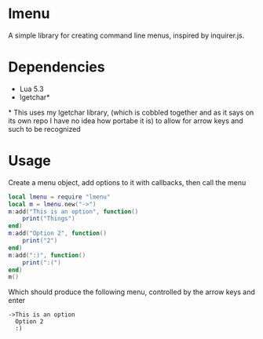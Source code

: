 # lmenu
A simple library for creating command line menus, inspired by inquirer.js.

# Dependencies
 - Lua 5.3
 - lgetchar\*

\* This uses my lgetchar library, (which is cobbled together and as it says on its own repo
I have no idea how portabe it is) to allow for arrow keys and such to be recognized



# Usage
Create a menu object, add options to it with callbacks, then call the menu

```lua
local lmenu = require "lmenu"
local m = lmenu.new("->")
m:add("This is an option", function()
	print("Things")
end)
m:add("Option 2", function()
	print("2")
end)
m:add(":)", function()
	print(":(")
end)
m()
```
Which should produce the following menu, controlled by the arrow keys and enter
```
->This is an option
  Option 2
  :)
```

